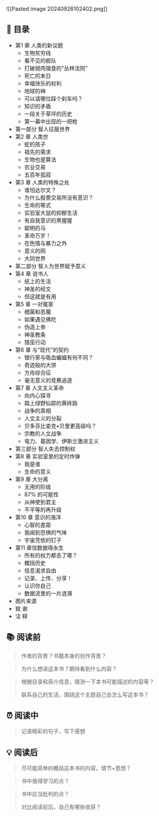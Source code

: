 ![[Pasted image 20240926102402.png]]
## 📑 目录
* 第1 章 人类的新议题  
	* 生物贫穷线  
	* 看不见的舰队  
	* 打破弱肉强食的“丛林法则”  
	* 死亡的末日  
	* 幸福快乐的权利  
	* 地球的神  
	* 可以请哪位踩个刹车吗？  
	* 知识的矛盾  
	* 一段关于草坪的历史  
	* 第一幕中出现的一把枪  
* 第一部分 智人征服世界  
* 第2 章 人类世  
	* 蛇的孩子  
	* 祖先的需求  
	* 生物也是算法  
	* 农业交易  
	* 五百年孤寂  
* 第3 章 人类的特殊之处  
	* 谁怕达尔文？  
	* 为什么股票交易所没有意识？  
	* 生命的等式  
	* 实验室大鼠的抑郁生活  
	* 有自我意识的黑猩猩  
	* 聪明的马  
	* 革命万岁！  
	* 在色情与暴力之外  
	* 意义的网  
	* 大同世界  
* 第二部分 智人为世界赋予意义  
* 第4 章 说书人  
	* 纸上的生活  
	* 神圣的经文  
	* 但这就是有用  
* 第5 章 一对冤家  
	* 细菌和恶魔  
	* 如果遇见佛陀  
	* 伪造上帝  
	* 神圣教条  
	* 猎巫行动  
* 第6 章 与“现代”的契约  
	* 银行家与吸血蝙蝠有何不同？  
	* 奇迹般的大饼  
	* 方舟综合征  
	* 毫无意义的竞赛追逐  
* 第7 章 人文主义革命  
	* 向内心探寻  
	* 踏上绿野仙踪的黄砖路  
	* 战争的真相  
	* 人文主义的分裂  
	* 贝多芬比查克•贝里更高级吗？  
	* 宗教的人文战争  
	* 电力、基因学、伊斯兰激进主义  
* 第三部分 智人失去控制权  
* 第8 章 实验室里的定时炸弹  
	* 我是谁  
	* 生命的意义  
* 第9 章 大分离  
	* 无用的阶级  
	* 87% 的可能性  
	* 从神使到君主  
	* 不平等的再升级  
* 第10 章 意识的海洋  
	* 心智的差距  
	* 我闻到恐惧的气味  
	* 宇宙凭依的钉子  
* 第11 章信数据得永生  
	* 所有的权力都去了哪？  
	* 概括历史  
	* 信息渴求自由  
	* 记录、上传、分享！  
	* 认识你自己  
	* 数据流里的一片涟漪  
* 图片来源  
* 致 谢  
* 注 释
## 📚 阅读前
> 作者的背景？书籍本身的创作背景？

> 为什么想读这本书？期待看到什么内容？

> 根据目录和简介信息，猜测一下本书可能描述的内容等？

> 联系自己的生活，围绕这个主题自己会怎么写这本书？
## ⏰ 阅读中
> 记录精彩的句子，写下感想
##  💡 阅读后
> 尽可能简单的概括这本书的内容，情节+思想？

> 书中值得学习的点？

> 书中应当批判的点？

> 对比阅读前后，自己有哪些收获？ 

